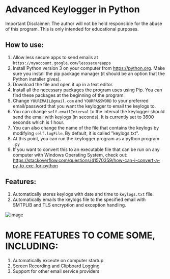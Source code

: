 # Advanced Keylogger in Python

Important Disclaimer: The author will not be held responsible for the abuse of this program. This is only intended for educational purposes.

## How to use:

1) Allow less secure apps to send emails at `https://myaccount.google.com/lesssecureapps`
2) Install Python version 3 on your computer from https://python.org. Make sure you install the pip package manager (it should be an option that the Python installer gives).
3) Download the file and open it up in a text editor.
4) Install all the necessary packages the program uses using Pip. You can find these packages at the beginning of the program.
5) Change `YOUREMAIL@gmail.com` and `YOURPASSWORD` to your preferred email/password that you want the keylogger to email the keylogs to. 
6) You can change `self.emailInterval` to the interval the keylogger should send the email with keylogs (in seconds). It is currently set to 3600 seconds which is 1 hour.
7) You can also change the name of the file that contains the keylogs by modifying `self.logFile`. By default, it is called "keylogs.txt".
8) At this point, you can run the keylogger program as a python program `.py`
9) If you want to convert this to an executable file that can be run on any computer with Windows Operating System, check out: https://stackoverflow.com/questions/41570359/how-can-i-convert-a-py-to-exe-for-python

## Features:

1) Automatically stores keylogs with date and time to `keylogs.txt` file.
2) Automatically emails the keylogs file to the specified email with SMTPLIB and TLS encryption and exception handling.

![image](https://user-images.githubusercontent.com/76885647/151258322-f3d1792e-7a4f-462f-b795-9330a092172c.png)



# MORE FEATURES TO COME SOME, INCLUDING:

1) Automatically exceute on computer startup
2) Screen Recording and Clipboard Logging
3) Support for other email service providers
